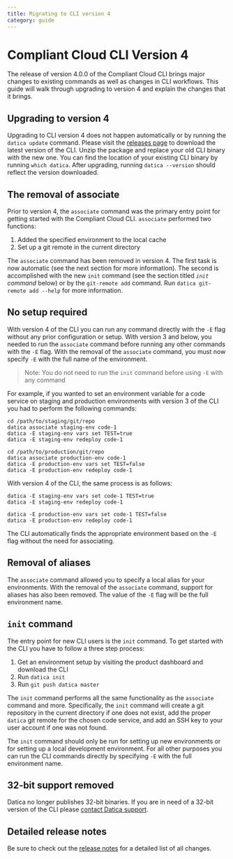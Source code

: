 ```yaml
---
title: Migrating to CLI version 4
category: guide
---
```


# Compliant Cloud CLI Version 4

The release of version 4.0.0 of the Compliant Cloud CLI brings major changes to existing commands as well as changes in CLI workflows. This guide will walk through upgrading to version 4 and explain the changes that it brings.

## Upgrading to version 4

Upgrading to CLI version 4 does not happen automatically or by running the `datica update` command. Please visit the [releases page](https://github.com/daticahealth/cli/releases) to download the latest version of the CLI. Unzip the package and replace your old CLI binary with the new one. You can find the location of your existing CLI binary by running `which datica`. After upgrading, running `datica --version` should reflect the version downloaded.

## The removal of associate

Prior to version 4, the `associate` command was the primary entry point for getting started with the Compliant Cloud CLI. `associate` performed two functions:

1. Added the specified environment to the local cache
1. Set up a git remote in the current directory

The `associate` command has been removed in version 4. The first task is now automatic (see the next section for more information). The second is accomplished with the new `init` command (see the section titled _`init` command_ below) or by the `git-remote add` command. Run `datica git-remote add --help` for more information.

## No setup required

With version 4 of the CLI you can run any command directly with the `-E` flag without any prior configuration or setup. With version 3 and below, you needed to run the `associate` command before running any other commands with the `-E` flag. With the removal of the `associate` command, you must now specify `-E` with the full name of the environment.

> Note: You do not need to run the `init` command before using `-E` with any command

For example, if you wanted to set an environment variable for a code service on staging and production environments with version 3 of the CLI you had to perform the following commands:

```
cd /path/to/staging/git/repo
datica associate staging-env code-1
datica -E staging-env vars set TEST=true
datica -E staging-env redeploy code-1

cd /path/to/production/git/repo
datica associate production-env code-1
datica -E production-env vars set TEST=false
datica -E production-env redeploy code-1
```

With version 4 of the CLI, the same process is as follows:

```
datica -E staging-env vars set code-1 TEST=true
datica -E staging-env redeploy code-1

datica -E production-env vars set code-1 TEST=false
datica -E production-env redeploy code-1
```

The CLI automatically finds the appropriate environment based on the `-E` flag without the need for associating.

## Removal of aliases

The `associate` command allowed you to specify a local alias for your environments. With the removal of the `associate` command, support for aliases has also been removed. The value of the `-E` flag will be the full environment name.

## `init` command

The entry point for new CLI users is the `init` command. To get started with the CLI you have to follow a three step process:

1. Get an environment setup by visiting the product dashboard and download the CLI
1. Run `datica init`
1. Run `git push datica master`

The `init` command performs all the same functionality as the `associate` command and more. Specifically, the `init` command will create a git repository in the current directory if one does not exist, add the proper `datica` git remote for the chosen code service, and add an SSH key to your user account if one was not found.

The `init` command should only be run for setting up new environments or for setting up a local development environment. For all other purposes you can run the CLI commands directly by specifying `-E` with the full environment name.

## 32-bit support removed

Datica no longer publishes 32-bit binaries. If you are in need of a 32-bit version of the CLI please [contact Datica support](https://datica.com/support).

## Detailed release notes

Be sure to check out the [release notes](https://github.com/daticahealth/cli/releases/tag/4.0.0) for a detailed list of all changes.
